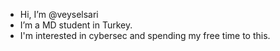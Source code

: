 - Hi, I’m @veyselsari
- I’m a MD student in Turkey. 
- I'm interested in cybersec and spending my free time to this.

